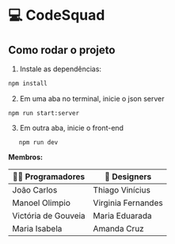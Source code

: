 # 💻 CodeSquad

## Como rodar o projeto

1. Instale as dependências:

```bash
npm install
```

2. Em uma aba no terminal, inicie o json server

```
npm run start:server

```

3. Em outra aba, inicie o front-end

```
   npm run dev
```

**Membros:**

| 👨‍💻 Programadores    | 🎨 Designers       |
| ------------------- | ------------------ |
| João Carlos         | Thiago Vinícius    |
| Manoel Olimpio      | Virginia Fernandes |
| Victória de Gouveia | Maria Eduarada     |
| Maria Isabela       | Amanda Cruz        |

```

```
